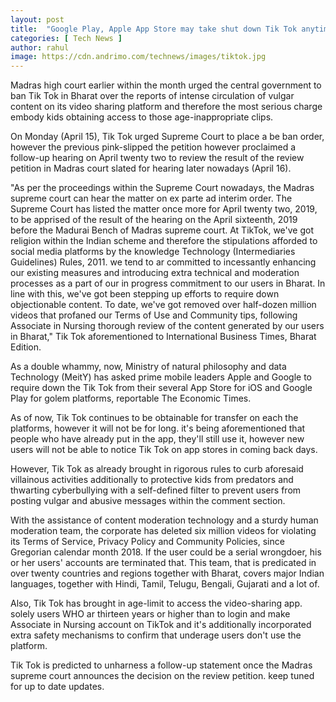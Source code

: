 ```yaml
---
layout: post
title:  "Google Play, Apple App Store may take shut down Tik Tok anytime soon in India"
categories: [ Tech News ]
author: rahul
image: https://cdn.andrimo.com/technews/images/tiktok.jpg
---
```


Madras high court earlier within the month urged the central government to ban Tik Tok in Bharat over the reports of intense circulation of vulgar content on its video sharing platform and therefore the most serious charge embody kids obtaining access to those age-inappropriate clips.

On Monday (April 15), Tik Tok urged Supreme Court to place a be ban order, however the previous pink-slipped the petition however proclaimed a follow-up hearing on April twenty two to review the result of the review petition in Madras court slated for hearing later nowadays (April 16).

"As per the proceedings within the Supreme Court nowadays, the Madras supreme court can hear the matter on ex parte ad interim order. The Supreme Court has listed the matter once more for April twenty two, 2019, to be apprised of the result of the hearing on the April sixteenth, 2019 before the Madurai Bench of Madras supreme court. At TikTok, we've got religion within the Indian scheme and therefore the stipulations afforded to social media platforms by the knowledge Technology (Intermediaries Guidelines) Rules, 2011. we tend to ar committed to incessantly enhancing our existing measures and introducing extra technical and moderation processes as a part of our in progress commitment to our users in Bharat. In line with this, we've got been stepping up efforts to require down objectionable content. To date, we've got removed over half-dozen million videos that profaned our Terms of Use and Community tips, following Associate in Nursing thorough review of the content generated by our users in Bharat," Tik Tok aforementioned to International Business Times, Bharat Edition.

As a double whammy, now, Ministry of natural philosophy and data Technology (MeitY) has asked prime mobile leaders Apple and Google to require down the Tik Tok from their several App Store for iOS and Google Play for golem platforms, reportable The Economic Times.


As of now, Tik Tok continues to be obtainable for transfer on each the platforms, however it will not be for long. it's being aforementioned that people who have already put in the app, they'll still use it, however new users will not be able to notice Tik Tok on app stores in coming back days.

However, Tik Tok as already brought in rigorous rules to curb aforesaid villainous activities additionally to protective kids from predators and thwarting cyberbullying with a self-defined filter to prevent users from posting vulgar and abusive messages within the comment section.


With the assistance of content moderation technology and a sturdy human moderation team, the corporate has deleted six million videos for violating its Terms of Service, Privacy Policy and Community Policies, since Gregorian calendar month 2018. If the user could be a serial wrongdoer, his or her users' accounts are terminated that. This team, that is predicated in over twenty countries and regions together with Bharat, covers major Indian languages, together with Hindi, Tamil, Telugu, Bengali, Gujarati and a lot of.

Also, Tik Tok has brought in age-limit to access the video-sharing app. solely users WHO ar thirteen years or higher than to login and make Associate in Nursing account on TikTok and it's additionally incorporated extra safety mechanisms to confirm that underage users don't use the platform.


Tik Tok is predicted to unharness a follow-up statement once the Madras supreme court announces the decision on the review petition. keep tuned for up to date updates.
